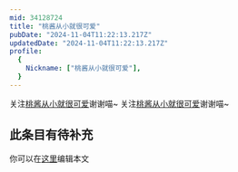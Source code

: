 ```yaml
---
mid: 34128724
title: "桃酱从小就很可爱"
pubDate: "2024-11-04T11:22:13.217Z"
updatedDate: "2024-11-04T11:22:13.217Z"
profile:
  {
    Nickname: ["桃酱从小就很可爱"],
  }
---
```


关注[桃酱从小就很可爱](https://space.bilibili.com/34128724)谢谢喵~ 关注[桃酱从小就很可爱](https://space.bilibili.com/34128724)谢谢喵~

## 此条目有待补充
你可以在[这里](https://github.com/Yuhanawa/VTuber.ICU/edit/master/src/content/v/桃酱从小就很可爱/index.md)编辑本文
